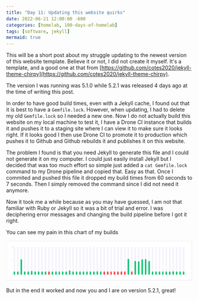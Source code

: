```yaml
---
title: "Day 11: Updating this website quirks"
date: 2022-06-21 12:00:00 -600
categories: [homelab, 100-days-of-homelab]
tags: [software, jekyll]
mermaid: true
---
```


This will be a short post about my struggle updating to the newest version of this website template. Believe it or not, I did not create it myself. It's a template, and a good one at that from [https://github.com/cotes2020/jekyll-theme-chirpy](https://github.com/cotes2020/jekyll-theme-chirpy).

The version I was running was 5.1.0 while 5.2.1 was released 4 days ago at the time of writing this post.

In order to have good build times, even with a Jekyll cache, I found out that it is best to have a `Gemfile.lock`. However, when updating, I had to delete my old `Gemfile.lock` so I needed a new one. Now I do not actually build this website on my local machine to test it, I have a Drone CI instance that builds it and pushes it to a staging site where I can view it to make sure it looks right. If it looks good I then use Drone CI to promote it to production which pushes it to Github and Github rebuilds it and publishes it on this website.

The problem I found is that you need Jekyll to generate this file and I could not generate it on my computer. I could just easily install Jekyll but I decided that was too much effort so simple just added a `cat Gemfile.lock` command to my Drone pipeline and copied that. Easy as that. Once I commited and pushed this file it dropped my build times from 60 seconds to 7 seconds. Then I simply removed the command since I did not need it anymore.

Now it took me a while because as you may have guessed, I am not that familiar with Ruby or Jekyll so it was a bit of trial and error. I was deciphering error messages and changing the build pipeline before I got it right.

You can see my pain in this chart of my builds

![Build Times Diagram](/assets/img/posts/2022-100-days-of-homelab/day011/build-times.png)

But in the end it worked and now you and I are on version 5.2.1, great!